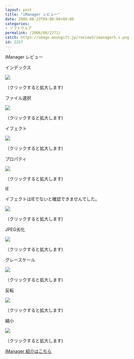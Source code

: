 ```yaml
---
layout: post
title: "iManager レビュー"
date: 2006-08-23T09:00:00+09:00
categories:
- ソフトウェア
permalink: /2006/08/2271/
catch: https://image.moongift.jp/review3/imanager5.s.png
id: 2257
---
```

iManager レビュー  
<!--more-->

インデックス

  

[![](https://image.moongift.jp/review3/imanager1.s.png)](https://image.moongift.jp/review3/imanager1.png)  
  
（クリックすると拡大します)

  

ファイル選択

  

[![](https://image.moongift.jp/review3/imanager2.s.png)](https://image.moongift.jp/review3/imanager2.png)  
  
（クリックすると拡大します)

  

イフェクト

  

[![](https://image.moongift.jp/review3/imanager3.s.png)](https://image.moongift.jp/review3/imanager3.png)  
  
（クリックすると拡大します)

  

プロパティ

  

[![](https://image.moongift.jp/review3/imanager4.s.png)](https://image.moongift.jp/review3/imanager4.png)  
  
（クリックすると拡大します)

  

IE

  

イフェクトはIEでないと確認できませんでした。

  

[![](https://image.moongift.jp/review3/imanager5.s.png)](https://image.moongift.jp/review3/imanager5.png)  
  
（クリックすると拡大します)

  

JPEG劣化

  

[![](https://image.moongift.jp/review3/imanager6.s.png)](https://image.moongift.jp/review3/imanager6.png)  
  
（クリックすると拡大します)

  

グレースケール

  

[![](https://image.moongift.jp/review3/imanager7.s.png)](https://image.moongift.jp/review3/imanager7.png)  
  
（クリックすると拡大します)

  

反転

  

[![](https://image.moongift.jp/review3/imanager8.s.png)](https://image.moongift.jp/review3/imanager8.png)  
  
（クリックすると拡大します)

  

縮小

  

[![](https://image.moongift.jp/review3/imanager9.s.png)](https://image.moongift.jp/review3/imanager9.png)  
  
（クリックすると拡大します)

  

[iManager 紹介はこちら](http://oss.moongift.jp/intro/i-2266.html)

